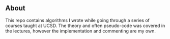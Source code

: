 ## About
This repo contains algorithms I wrote while going through a series of courses taught at UCSD. The theory and often 
pseudo-code was covered in the lectures, however the implementation and commenting are my own.
